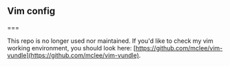 ## Vim config
===

This repo is no longer used nor maintained. If you'd like to check my vim working environment, you should look here: [https://github.com/mclee/vim-vundle](https://github.com/mclee/vim-vundle).